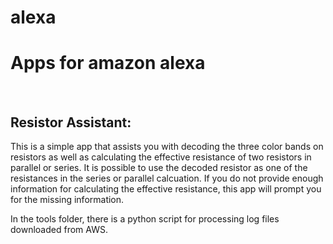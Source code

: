# alexa
<h1><strong>Apps for amazon alexa</strong></h1>
</br>
<h2><strong>Resistor Assistant:</strong></h2>
<p>This is a simple app that assists you with decoding the three color bands on resistors as well as calculating the effective resistance of two resistors in parallel or series.  It is possible to use the decoded resistor as one of the resistances in the series or parallel calcuation.  If you do not provide enough information for calculating the effective resistance, this app will prompt you for the missing information.</p>

<p>In the tools folder, there is a python script for processing log files downloaded from AWS.</p>
